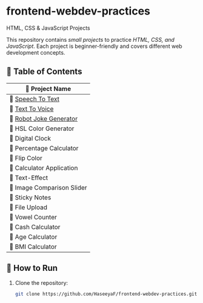 # frontend-webdev-practices
HTML, CSS & JavaScript Projects

This repository contains *small projects* to practice *HTML, CSS, and JavaScript*. Each project is beginner-friendly and covers different web development concepts.  

## 📌 Table of Contents  
|📂 Project Name |
|-------------|
| 🔹 [Speech To Text](https://github.com/HaseeyaF/frontend-webdev-practices/tree/Speech-To-Text)|
| 🔹 [Text To Voice](https://github.com/HaseeyaF/frontend-webdev-practices/tree/Text-To-Voice) | 
| 🔹 [Robot Joke Generator](https://github.com/HaseeyaF/frontend-webdev-practices/tree/Robot-Joke-Generator) |
| 🔹 HSL Color Generator |
| 🔹 Digital Clock |
| 🔹 Percentage Calculator |
| 🔹 Flip Color |
| 🔹 Calculator Application |
| 🔹 Text-Effect |
| 🔹 Image Comparison Slider |
| 🔹 Sticky Notes |
| 🔹 File Upload |
| 🔹 Vowel Counter |
| 🔹 Cash Calculator |
| 🔹 Age Calculator |
| 🔹 BMI Calculator |


## 🔧 How to Run  
1. Clone the repository:  
   ```bash
   git clone https://github.com/HaseeyaF/frontend-webdev-practices.git

